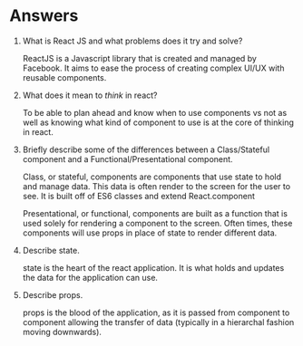 # Answers

1.  What is React JS and what problems does it try and solve?

    ReactJS is a Javascript library that is created and managed by Facebook. It aims to ease the process of creating
    complex UI/UX with reusable components.

1.  What does it mean to _think_ in react?

    To be able to plan ahead and know when to use components vs not as well as knowing what kind of component to use is
    at the core of thinking in react.

1.  Briefly describe some of the differences between a Class/Stateful component and a Functional/Presentational component.

    Class, or stateful, components are components that use state to hold and manage data. This data is often render to the
    screen for the user to see. It is built off of ES6 classes and extend React.component

    Presentational, or functional, components are built as a function that is used solely for rendering a component to the screen.
    Often times, these components will use props in place of state to render different data.

1.  Describe state.

    state is the heart of the react application. It is what holds and updates the data for the application can use.

1.  Describe props.

    props is the blood of the application, as it is passed from component to component allowing the transfer of data (typically in a hierarchal
      fashion moving downwards).

      
